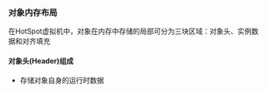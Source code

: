 ### 对象内存布局 ###
在HotSpot虚拟机中，对象在内存中存储的局部可分为三块区域：对象头、实例数据和对齐填充

#### 对象头(Header)组成 ####
+ 存储对象自身的运行时数据